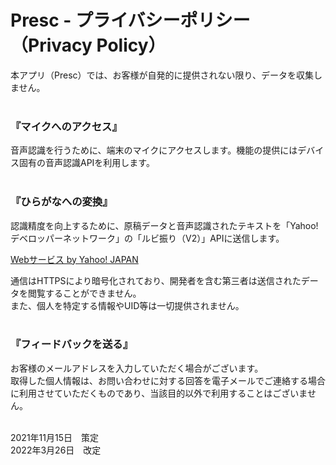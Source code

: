 # Presc - プライバシーポリシー（Privacy Policy）  

本アプリ（Presc）では、お客様が自発的に提供されない限り、データを収集しません。  
<br>

### 『マイクへのアクセス』
音声認識を行うために、端末のマイクにアクセスします。機能の提供にはデバイス固有の音声認識APIを利用します。  
<br>

### 『ひらがなへの変換』
認識精度を向上するために、原稿データと音声認識されたテキストを「Yahoo!デベロッパーネットワーク」の「ルビ振り（V2）」APIに送信します。  

<!-- Begin Yahoo! JAPAN Web Services Attribution Snippet -->
[Webサービス by Yahoo! JAPAN](https://developer.yahoo.co.jp/sitemap/)
<!-- End Yahoo! JAPAN Web Services Attribution Snippet -->

通信はHTTPSにより暗号化されており、開発者を含む第三者は送信されたデータを閲覧することができません。  
また、個人を特定する情報やUID等は一切提供されません。  
<br>

### 『フィードバックを送る』
お客様のメールアドレスを入力していただく場合がございます。  
取得した個人情報は、お問い合わせに対する回答を電子メールでご連絡する場合に利用させていただくものであり、当該目的以外で利用することはございません。  
 <br>

2021年11月15日　策定  
2022年3月26日　改定  

